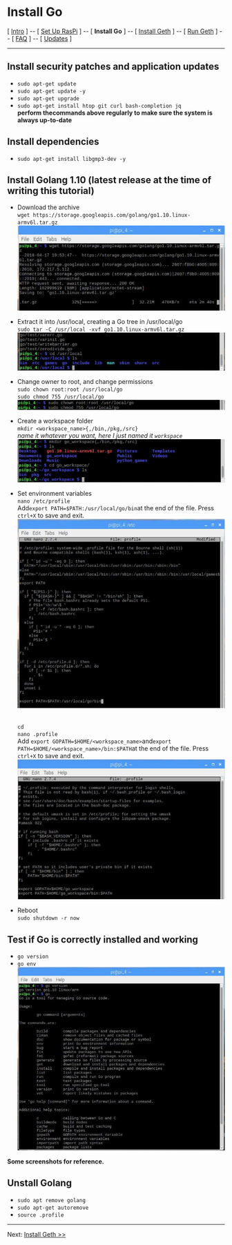 # Install Go
[ [Intro](README.md) ] -- [ [Set Up RasPi](pi_setup.md) ] -- [ **Install Go** ] -- [ [Install Geth](geth_install.md) ] -- [ [Run Geth](geth_run.md) ] -- [ [FAQ](faq.md) ] -- [ [Updates](raspi_updates.md) ]

-----
## Install security patches and application updates
- `sudo apt-get update`
- `sudo apt-get update -y`
- `sudo apt-get upgrade`
- `sudo apt-get install htop git curl bash-completion jq`
<br/>**perform thecommands above regularly to make sure the system is always up-to-date**
## Install dependencies
- `sudo apt-get install libgmp3-dev -y`
## Install Golang 1.10 (latest release at the time of writing this tutorial)
- Download the archive<br/>`wget https://storage.googleapis.com/golang/go1.10.linux-armv6l.tar.gz`
<br/>![download](pics/go_install/download.jpg)

- Extract it into /usr/local, creating a Go tree in /usr/local/go<br/>`sudo tar -C /usr/local -xvf go1.10.linux-armv6l.tar.gz`
<br/>![tar](pics/go_install/tar.jpg)

- Change owner to root, and change permissions<br/>`sudo chown root:root /usr/local/go`<br/>`sudo chmod 755 /usr/local/go`
<br/>![permission](pics/go_install/permission.png)

- Create a workspace folder<br/>`mkdir <workspace_name>{,/bin,/pkg,/src}`<br/>*name it whatever you want, here I just named it `workspace`*
<br/>![workspace](pics/go_install/workspace.jpg)

- Set environment variables<br/>`nano /etc/profile`<br/>Add`export PATH=$PATH:/usr/local/go/bin`at the end of the file. Press `ctrl+X` to save and exit.
<br/>![path_1](pics/go_install/path_1.jpg)

  <br/>`cd`
  <br/>`nano .profile`<br/>Add `export GOPATH=$HOME/<workspace_name>`and`export PATH=$HOME/<workspace_name>/bin:$PATH`at the end of the   file. Press `ctrl+X` to save and exit.
  <br/>![path_2](pics/go_install/path_2.jpg)
  
- Reboot<br/>`sudo shutdown -r now` 
## Test if Go is correctly installed and working
- `go version`
- `go env`
  <br/>![check_installation](pics/go_install/check_installation.jpg)

**Some screenshots for reference.**

## Unstall Golang
- `sudo apt remove golang`
- `sudo apt-get autoremove`
- `source .profile`
-----

Next: [Install Geth >>](geth_install.md)
